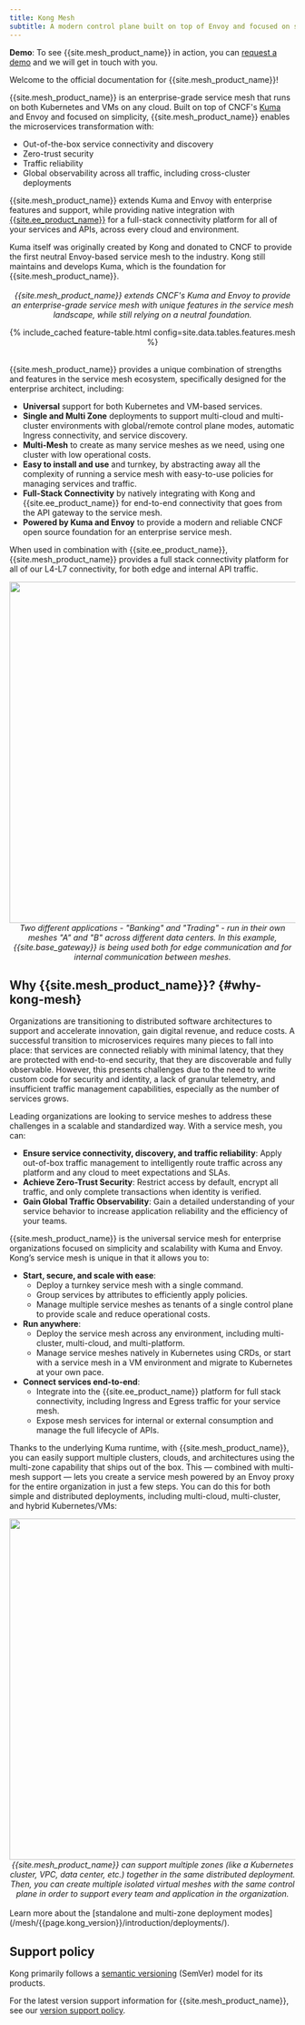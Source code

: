 ```yaml
---
title: Kong Mesh
subtitle: A modern control plane built on top of Envoy and focused on simplicity, security, and scalability
---
```


<div class="alert alert-ee blue">
   <b>Demo</b>: To see {{site.mesh_product_name}} in action, you can
   <a href="https://konghq.com/request-demo-kong-mesh/">request a demo</a> and
   we will get in touch with you.
</div>

Welcome to the official documentation for {{site.mesh_product_name}}!

{{site.mesh_product_name}} is an enterprise-grade service mesh that runs on
both Kubernetes and VMs on any cloud. Built on top of CNCF's
[Kuma](https://kuma.io) and Envoy and focused on simplicity,
{{site.mesh_product_name}} enables the microservices transformation with:
* Out-of-the-box service connectivity and discovery
* Zero-trust security
* Traffic reliability
* Global observability across all traffic, including cross-cluster deployments

{{site.mesh_product_name}} extends Kuma and Envoy with enterprise features and
support, while providing native integration with
[{{site.ee_product_name}}](https://konghq.com/products/api-gateway-platform) for a
full-stack connectivity platform for all of your services and APIs, across
every cloud and environment.

<div class="alert alert-ee blue">
   Kuma itself was originally created by Kong and donated to CNCF to
   provide the first neutral Envoy-based service mesh to the industry. Kong
   still maintains and develops Kuma, which is the foundation for
   {{site.mesh_product_name}}.
</div>
<br>
<center>
  <i>{{site.mesh_product_name}} extends CNCF's Kuma and Envoy to provide an
  enterprise-grade service mesh with unique features in the service mesh
  landscape, while still relying on a neutral foundation.</i>

{% include_cached feature-table.html config=site.data.tables.features.mesh %}

</center>
<br>
{{site.mesh_product_name}} provides a unique combination of strengths and
features in the service mesh ecosystem, specifically designed for the enterprise
architect, including:

* **Universal** support for both Kubernetes and VM-based services.
* **Single and Multi Zone** deployments to support multi-cloud and multi-cluster
 environments with global/remote control plane modes, automatic Ingress
 connectivity, and service discovery.
* **Multi-Mesh** to create as many service meshes as we need, using one cluster
 with low operational costs.
* **Easy to install and use** and turnkey, by abstracting away all the
complexity of running a service mesh with easy-to-use policies for managing
services and traffic.
* **Full-Stack Connectivity** by natively integrating with Kong and
{{site.ee_product_name}} for end-to-end connectivity that goes from the API
gateway to the service mesh.
* **Powered by Kuma and Envoy** to provide a modern and reliable CNCF
open source foundation for an enterprise service mesh.

When used in combination with {{site.ee_product_name}}, {{site.mesh_product_name}}
provides a full stack connectivity platform for all of our L4-L7 connectivity,
for both edge and internal API traffic.

<center>
  <img src="/assets/images/docs/mesh/gw_mesh.png" width="600px"/>
  <br>
  <i>Two different applications - "Banking" and "Trading" - run in their
  own meshes "A" and "B" across different data centers. In this example,
  {{site.base_gateway}} is being used both for edge communication and for internal
  communication between meshes.</i>
</center>

## Why {{site.mesh_product_name}}? {#why-kong-mesh}

Organizations are transitioning to distributed software architectures to
support and accelerate innovation, gain digital revenue, and reduce costs.
A successful transition to microservices requires many pieces to fall into
place: that services are connected reliably with minimal latency,
that they are protected with end-to-end security, that they are discoverable
and fully observable. However, this presents challenges due to the need to
write custom code for security and identity, a lack of granular telemetry,
and insufficient traffic management capabilities, especially as the number of
services grows.

Leading organizations are looking to service meshes to address these challenges
in a scalable and standardized way. With a service mesh, you can:

* **Ensure service connectivity, discovery, and traffic reliability**: Apply
out-of-box traffic management to intelligently route traffic across any
platform and any cloud to meet expectations and SLAs.
* **Achieve Zero-Trust Security**: Restrict access by default, encrypt all
traffic, and only complete transactions when identity is verified.
* **Gain Global Traffic Observability**: Gain a detailed understanding of your
service behavior to increase application reliability and the efficiency of
your teams.

{{site.mesh_product_name}} is the universal service mesh for enterprise
organizations focused on simplicity and scalability with Kuma and Envoy.
Kong’s service mesh is unique in that it allows you to:

* **Start, secure, and scale with ease**:
  * Deploy a turnkey service mesh with a single command.
  * Group services by attributes to efficiently apply policies.
  * Manage multiple service meshes as tenants of a single control plane to
  provide scale and reduce operational costs.
* **Run anywhere**:
  * Deploy the service mesh across any environment, including multi-cluster,
  multi-cloud, and multi-platform.
  * Manage service meshes natively in Kubernetes using CRDs, or start with a
  service mesh in a VM environment and migrate to Kubernetes at your own pace.
* **Connect services end-to-end**:
  * Integrate into the {{site.ee_product_name}} platform for full stack connectivity,
  including Ingress and Egress traffic for your service mesh.
  * Expose mesh services for internal or external consumption and manage the
  full lifecycle of APIs.

Thanks to the underlying Kuma runtime, with {{site.mesh_product_name}}, you
can easily support multiple clusters, clouds, and architectures using the
multi-zone capability that ships out of the box. This &mdash; combined with
multi-mesh support &mdash; lets you create a service mesh powered by an Envoy proxy
for the entire organization in just a few steps. You can do this for both
simple and distributed deployments, including multi-cloud, multi-cluster, and
hybrid Kubernetes/VMs:

<center>
  <img src="/assets/images/docs/mesh/multi-zone.jpg" width="600px"/>
  <br>
  <i>{{site.mesh_product_name}} can support multiple zones (like a Kubernetes
    cluster, VPC, data center, etc.) together in the same distributed deployment.
     Then, you can create multiple isolated virtual meshes with the same
     control plane in order to support every team and application in the
     organization.</i>
</center>
<br>
Learn more about the [standalone and multi-zone deployment modes](/mesh/{{page.kong_version}}/introduction/deployments/).

## Support policy
Kong primarily follows a [semantic versioning](https://semver.org/) (SemVer)
model for its products.

For the latest version support information for
{{site.mesh_product_name}}, see our [version support policy](/mesh/latest/support-policy).
